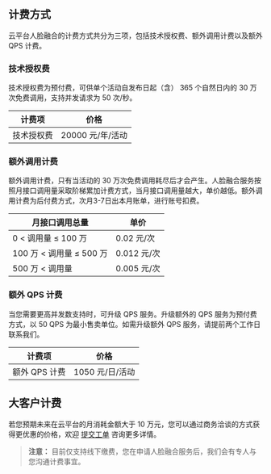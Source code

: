 ## 计费方式
云平台人脸融合的计费方式共分为三项，包括技术授权费、额外调用计费以及额外 QPS 计费。

### 技术授权费
技术授权费为预付费，可供单个活动自发布日起（含） 365 个自然日内的 30 万次免费调用，支持并发请求为 50 次/秒。

| 计费项    | 价格        |
| ---------- | --------- |
| 技术授权费  | 20000 元/年/活动 |


### 额外调用计费
额外调用计费，只有当活动的 30 万次免费调用耗尽后才会产生。人脸融合服务按照月接口调用量采取阶梯累加计费方式，当月接口调用量越大，单价越低。额外调用计费为后付费方式，次月3-7日出本月账单，进行账号扣费。

| 月接口调用总量    | 单价        |
| ---------- | --------- |
|  0 < 调用量 ≤ 100 万  | 0.02 元/次 |
| 100 万 < 调用量 ≤ 500 万 | 0.012 元/次 |
| 500 万 < 调用量    | 0.005 元/次 |

### 额外 QPS 计费
当您需要更高并发数支持时，可升级 QPS 服务。升级额外的 QPS 服务为预付费方式，以 50 QPS 为最小售卖单位。如需升级额外 QPS 服务，请提前两个工作日联系我们。

| 计费项    | 价格        |
| ---------- | --------- |
| 额外 QPS 计费  | 1050 元/日/活动 |

## 大客户计费
若您预期未来在云平台的月消耗金额大于 10 万元，您可以通过商务洽谈的方式获得更优惠的价格，欢迎 [提交工单](http://console.tcecqpoc.fsphere.cn/workorder/category) 咨询更多详情。
>**注意：**
> 目前仅支持线下缴费，您在申请人脸融合服务后，我们会有专人与您沟通计费事宜。
